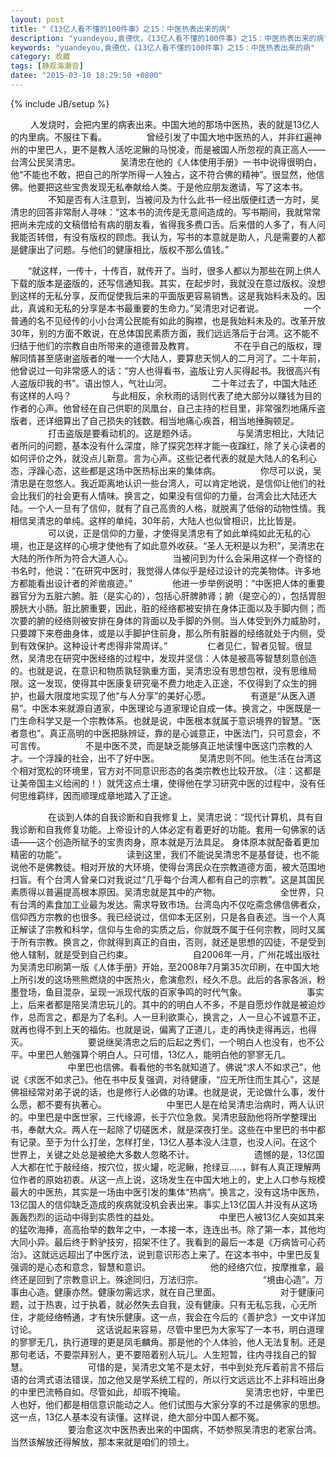 ```yaml
---
layout: post
title: "《13亿人看不懂的100件事》之15：中医热表出来的病"
description: "yuandeyou,袁德优，《13亿人看不懂的100件事》之15：中医热表出来的病"
keywords: "yuandeyou,袁德优，《13亿人看不懂的100件事》之15：中医热表出来的病"
category: 收藏
tags: [静观海潮音]
datee: "2015-03-10 18:29:50 +0800"
---
```

{% include JB/setup %}

　　 人发烧时，会把内里的病表出来。中国大地的那场中医热，表的就是13亿人的内里病。不服往下看。
　　
　　曾经引发了中国大地中医热的人，并非红遍神州的中里巴人，更不是教人活吃泥鳅的马悦凌，而是被国人所忽视的真正高人——台湾公民吴清忠。
　　
　　吴清忠在他的《人体使用手册》一书中说得很明白，他“不能也不敢，把自己的所学所得一人独占，这不符合佛的精神”。很显然，他信佛。他要把这些宝贵发现无私奉献给人类。于是他应朋友邀请，写了这本书。
　　
　　不知是否有人注意到，当被问及为什么此书一经出版便红透一方时，吴清忠的回答非常耐人寻味：“这本书的流传是无意间造成的。写书期间，我就常常把尚未完成的文稿借给有病的朋友看，省得我多费口舌。后来借的人多了，有人问我能否转借，有没有版权的顾虑。我认为，写书的本意就是助人，凡是需要的人都是健康出了问题。与他们的健康相比，版权不那么值钱。”

<!-- more　　 -->

　　“就这样，一传十，十传百，就传开了。当时，很多人都以为那些在网上供人下载的版本是盗版的，还写信通知我。其实，在起步时，我就没在意过版权。没想到这样的无私分享，反而促使我后来的平面版更容易销售。这是我始料未及的。因此，真诚和无私的分享是本书最重要的生命力。”吴清忠对记者说。
　　
　　一个普通的名不见经传的小小台湾公民能有如此的胸襟，也是我始料未及的。改革开放30年，别的方面不敢说，在总体国民素质方面，我们远远落后于台湾。这不能不归结于他们的宗教自由所带来的道德普及教育。
　　
　　不在乎自己的版权，理解同情甚至感谢盗版者的唯一一个大陆人，要算悲天悯人的二月河了。二十年前，他曾说过一句非常感人的话：“穷人也得看书，盗版让穷人买得起书。我很高兴有人盗版印我的书”。语出惊人，气壮山河。
　　
　　二十年过去了，中国大陆还有这样的人吗？
　　
　　与此相反，余秋雨的话则代表了绝大部分以赚钱为目的作者的心声。他曾经在自己供职的凤凰台，自己主持的栏目里，非常强烈地痛斥盗版者，还详细算出了自己损失的钱数。相当地痛心疾首，相当地捶胸顿足。
　　
　　打击盗版是要看动机的。这是题外话。
　　
　　与吴清忠相比，大陆记者所问的问题，基本没有什么深度，除了探究怎样才能一夜蹿红，除了关心读者的如何评价之外，就没点儿新意。言为心声。这些记者代表的就是大陆人的名利心态，浮躁心态，这些都是这场中医热标出来的集体病。
　　
　　你尽可以说，吴清忠是在忽悠人。我近距离地认识一些台湾人，可以肯定地说，是信仰让他们的社会比我们的社会更有人情味。换言之，如果没有信仰的力量，台湾会比大陆还大陆。一个人一旦有了信仰，就有了自己高贵的人格，就脱离了低俗的动物性情。我相信吴清忠的单纯。这样的单纯，30年前，大陆人也似曾相识，比比皆是。
　　
　　可以说，正是信仰的力量，才使得吴清忠有了如此单纯如此无私的心境，也正是这样的心境才使他有了如此意外收获。“圣人无积是以为积”，吴清忠在大陆的所作所为符合大道人心。
　　
　　当被问到为什么会采用这样一个奇怪的书名时，他说：“在研究中医时，我觉得人体似乎是经过设计的完美物体。许多地方都能看出设计者的斧凿痕迹。”
　　
　　他进一步举例说明：“中医把人体的重要器官分为五脏六腑。脏（是实心的），包括心肝脾肺肾；腑（是空心的），包括胃胆膀胱大小肠。脏比腑重要，因此，脏的经络都被安排在身体正面以及手脚内侧；而次要的腑的经络则被安排在身体的背面以及手脚的外侧。当人体受到外力威胁时，只要蹲下来卷曲身体，或是以手脚护住前身，那么所有脏器的经络就处于内侧，受到有效保护。这种设计考虑得非常周详。”
　　
　　仁者见仁，智者见智。很显然，吴清忠在研究中医经络的过程中，发现并坚信：人体是被高等智慧刻意创造的。也就是说，在意识和物质孰轻孰重方面，吴清忠没有思想包袱，没有思维局限。这一发现，使得其中医康复研究毫不费力地走入正途，不仅得到了众生的拥护，也最大限度地实现了他“与人分享”的美好心愿。
　　
　　有道是“从医入道易”。中医本来就源自道家，中医理论与道家理论自成一体。换言之，中医既是一门生命科学又是一个宗教体系。也就是说，中医根本就属于意识境界的智慧。“医者意也”。真正高明的中医把脉辨证，靠的是心诚意正，中医法门，只可意会，不可言传。
　　
　　不是中医不灵，而是缺乏能够真正地读懂中医这门宗教的人才。一个浮躁的社会，出不了好中医。
　　
　　吴清忠则不同。他生活在台湾这个相对宽松的环境里，官方对不同意识形态的各类宗教也比较开放。（注：这都是让美帝国主义给闹的！）就凭这点土壤，使得他在学习研究中医的过程中，没有任何思维羁绊，因而顺理成章地踏入了正途。

　　
　　在谈到人体的自我诊断和自我修复上，吴清忠说：“现代计算机，具有自我诊断和自我修复功能。上帝设计的人体必定有着更好的功能。套用一句佛家的话语——这个创造所赋予的宝贵肉身，原本就是万法具足。 身体原本就配备着更加精密的功能”。
　　
　　
　　读到这里，我们不能说吴清忠不是基督徒，也不能说他不是佛教徒。相对开放的大环境，使得台湾民众在宗教道德方面，被大范围地扫盲。有个台湾人曾亲口对我说过“几乎每个台湾人都有自己的宗教”。这是其国民素质得以普遍提高根本原因。吴清忠就是其中的产物。
　　
　　
　　全世界，只有台湾的素食加工业最为发达。需求导致市场。台湾岛内不仅吃斋念佛信佛者众，信仰西方宗教的也很多。我已经说过，信仰本无区别，只是各自表述。当一个人真正解读了宗教和科学，信仰与生命的实质之后，你就既不属于任何宗教，同时又属于所有宗教。换言之，你就得到真正的自由，否则，就还是思想的囚徒，不是受到他人辖制，就是受到自己约束。
　　
　　
　　自2006年一月，广州花城出版社为吴清忠印刷第一版《人体手册》开始，至2008年7月第35次印刷，在中国大地上所引发的这场熊熊燃烧的中医热火，愈演愈烈，经久不息。此后的各家各派，粉墨登场，鱼目混杂，呈现一派现代版的百家争鸣的时代气象。
　　
　　
　　事实上，后来者都是陪吴清忠玩儿的。其中的的明白人不多，不是自愿炒作就是被迫炒作，总而言之，都是为了名利。人一旦利欲熏心，换言之，人一旦心不诚意不正，就再也得不到上天的福佑。也就是说，偏离了正道儿，走的再快走得再远，也得灭。
　　
　　
　　要说继吴清忠之后的后起之秀们，一个明白人也没有，也不公平。中里巴人勉强算个明白人。只可惜，13亿人，能明白他的寥寥无几。
　　
　　
　　中里巴也信佛。看看他的书名就知道了。佛说“求人不如求己”，他说《求医不如求己》。他在书中反复强调，对待健康，“应无所住而生其心”，这是佛祖经常对弟子说的话，也是修行人必做的功课。也就是说，无论做什么事，发什么愿，都不要有执著心。
　　
　　
　　中里巴人是在给吴清忠治病时，两人认识的。中里巴是中医世家，三代缘源，长于穴位急救。吴清忠鼓励他将所学整理出书，奉献大众。两人在一起除了切磋医术，就是深夜打坐。这些在中里巴的书中都有记录。至于为什么打坐，怎样打坐，13亿人基本没人注意，也没人问。在这个世界上，关键之处总是被绝大多数人忽略不计。
　　
　　
　　遗憾的是，13亿国人大都在忙于敲经络，按穴位，拔火罐，吃泥鳅，抢绿豆.....，鲜有人真正理解两位作者的原始初衷。从这一点上说，这场发生在中国大地上的，史上人口参与规模最大的中医热，其实是一场由中医引发的集体“热病”。换言之，没有这场中医热，13亿国人的信仰缺乏造成的疾病就没机会表出来。事实上13亿国人并没有从这场轰轰烈烈的运动中得到实质性的益处。
　　
　　
　　中里巴人被13亿人突如其来的猛吹海捧，高高抬举的数年之中，一本接一本，连连出书。除了第一本，其他均大同小异。最后终于黔驴技穷，招架不住了。我看到的最后一本是《万病皆可心药治》。这就远远超出了中医疗法，说到意识形态上来了。在这本书中，中里巴反复强调的是心态和意念，智慧和意识。
　　
　　
　　他的经络穴位，按摩推拿，最终还是回到了宗教意识上。殊途同归，万法归宗。
　　
　　
　　“境由心造”。万事由心造。健康亦然。健康勿需远求，就在自己里面。
　　
　　
　　对于健康问题，过于热衷，过于执着，就必然失去自我，没有健康。只有无私忘我，心无所住，才能经络畅通，才有快乐健康。这一点，我会在今后的《善护念》一文中详加讨论。
　　
　　
　　这话说起来容易，尽管中里巴为大家写了一本书，明白道理的寥寥无几，执行道理的更是凤毛麟角。那是他的个人体验，他人无法复制。还是那句老话，不要崇拜别人，更不要陪着别人玩儿。人生短暂，往内寻找自己的智慧。
　　
　　
　　可惜的是，吴清忠文笔不是太好，书中到处充斥着前言不搭后语的台湾式语法错误，加之他又是学系统工程的，所以行文远远比不上非科班出身的中里巴流畅自如。尽管如此，却瑕不掩瑜。
　　
　　
　　吴清忠也好，中里巴人也好，他们都是相信意识能动之人。他们试图与大家分享的不过是佛家的思想。这一点，13亿人基本没有读懂。这样说，绝大部分中国人都不冤。
　　
　　
　　要治愈这次中医热表出来的中国病，不妨参照吴清忠的老家台湾。当然该解放还得解放，那本来就是咱们的领土。
